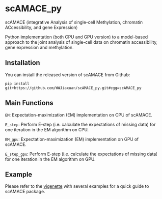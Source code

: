 # scAMACE_py
scAMACE (integrative Analysis of single-cell Methylation, chromatin ACcessibility, and gene Expression)

Python implementation (both CPU and GPU version) to a model-based approach to the joint analysis of single-cell data on chromatin accessibility, gene expression and methylation.



## Installation

You can install the released version of scAMACE from Github:

```{python}
pip install git+https://github.com/WWJiaxuan/scAMACE_py.git#egg=scAMACE_py

```
## Main Functions

`EM`: Expectation-maximization (EM) implementation on CPU of scAMACE.

`E_step`: Perform E-step (i.e. calculate the expectations of missing data) for one iteration in the EM algorithm on CPU.


`EM_gpu`: Expectation-maximization (EM) implementation on GPU of scAMACE.

`E_step_gpu`: Perform E-step (i.e. calculate the expectations of missing data) for one iteration in the EM algorithm on GPU.


## Example
Please refer to the [vigenette](https://https://github.com/cuhklinlab/scACE/tree/master/vignette) with several examples for a quick guide to scAMACE package.
